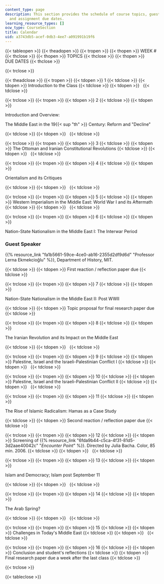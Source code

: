 ```yaml
---
content_type: page
description: This section provides the schedule of course topics, guest speakers,
  and assignment due dates.
learning_resource_types: []
ocw_type: CourseSection
title: Calendar
uid: a3743db5-acef-0db3-4ee7-a091991b19f6
---
```


{{< tableopen >}}
{{< theadopen >}}
{{< tropen >}}
{{< thopen >}}
WEEK #
{{< thclose >}}
{{< thopen >}}
TOPICS
{{< thclose >}}
{{< thopen >}}
DUE DATES
{{< thclose >}}

{{< trclose >}}

{{< theadclose >}}
{{< tropen >}}
{{< tdopen >}}
1
{{< tdclose >}}
{{< tdopen >}}
Introduction to the Class
{{< tdclose >}}
{{< tdopen >}}
 
{{< tdclose >}}

{{< trclose >}}
{{< tropen >}}
{{< tdopen >}}
2
{{< tdclose >}}
{{< tdopen >}}


Introduction and Overview:

The Middle East in the 19{{< sup "th" >}} Century: Reform and "Decline"


{{< tdclose >}}
{{< tdopen >}}
 
{{< tdclose >}}

{{< trclose >}}
{{< tropen >}}
{{< tdopen >}}
3
{{< tdclose >}}
{{< tdopen >}}
The Ottoman and Iranian Constitutional Revolutions
{{< tdclose >}}
{{< tdopen >}}
 
{{< tdclose >}}

{{< trclose >}}
{{< tropen >}}
{{< tdopen >}}
4
{{< tdclose >}}
{{< tdopen >}}


Orientalism and its Critiques


{{< tdclose >}}
{{< tdopen >}}
 
{{< tdclose >}}

{{< trclose >}}
{{< tropen >}}
{{< tdopen >}}
5
{{< tdclose >}}
{{< tdopen >}}
Western Imperialism in the Middle East: World War I and its Aftermath
{{< tdclose >}}
{{< tdopen >}}
 
{{< tdclose >}}

{{< trclose >}}
{{< tropen >}}
{{< tdopen >}}
6
{{< tdclose >}}
{{< tdopen >}}


Nation-State Nationalism in the Middle East I: The Interwar Period

### Guest Speaker

{{% resource_link "fa1b5661-59ce-4ce0-ab16-2355d2df9d6d" "Professor Lerna Ekmekcioĝlu" %}}, Department of History, MIT.


{{< tdclose >}}
{{< tdopen >}}
First reaction / reflection paper due
{{< tdclose >}}

{{< trclose >}}
{{< tropen >}}
{{< tdopen >}}
7
{{< tdclose >}}
{{< tdopen >}}


Nation-State Nationalism in the Middle East II: Post WWII


{{< tdclose >}}
{{< tdopen >}}
Topic proposal for final research paper due
{{< tdclose >}}

{{< trclose >}}
{{< tropen >}}
{{< tdopen >}}
8
{{< tdclose >}}
{{< tdopen >}}


The Iranian Revolution and its Impact on the Middle East


{{< tdclose >}}
{{< tdopen >}}
 
{{< tdclose >}}

{{< trclose >}}
{{< tropen >}}
{{< tdopen >}}
9
{{< tdclose >}}
{{< tdopen >}}
Palestine, Israel and the Israeli-Palestinian Conflict I
{{< tdclose >}}
{{< tdopen >}}
 
{{< tdclose >}}

{{< trclose >}}
{{< tropen >}}
{{< tdopen >}}
10
{{< tdclose >}}
{{< tdopen >}}
Palestine, Israel and the Israeli-Palestinian Conflict II
{{< tdclose >}}
{{< tdopen >}}
 
{{< tdclose >}}

{{< trclose >}}
{{< tropen >}}
{{< tdopen >}}
11
{{< tdclose >}}
{{< tdopen >}}


The Rise of Islamic Radicalism: Hamas as a Case Study


{{< tdclose >}}
{{< tdopen >}}
Second reaction / reflection paper due
{{< tdclose >}}

{{< trclose >}}
{{< tropen >}}
{{< tdopen >}}
12
{{< tdclose >}}
{{< tdopen >}}
Screening of {{% resource_link "6fda9b44-c5ca-4f31-81d5-3d2aae40042c" "_Encounter Point_" %}}. Directed by Julia Bacha. Color, 85 min. 2006.
{{< tdclose >}}
{{< tdopen >}}
 
{{< tdclose >}}

{{< trclose >}}
{{< tropen >}}
{{< tdopen >}}
13
{{< tdclose >}}
{{< tdopen >}}


Islam and Democracy; Islam post September 11


{{< tdclose >}}
{{< tdopen >}}
 
{{< tdclose >}}

{{< trclose >}}
{{< tropen >}}
{{< tdopen >}}
14
{{< tdclose >}}
{{< tdopen >}}


The Arab Spring?


{{< tdclose >}}
{{< tdopen >}}
 
{{< tdclose >}}

{{< trclose >}}
{{< tropen >}}
{{< tdopen >}}
15
{{< tdclose >}}
{{< tdopen >}}
Challenges in Today's Middle East
{{< tdclose >}}
{{< tdopen >}}
 
{{< tdclose >}}

{{< trclose >}}
{{< tropen >}}
{{< tdopen >}}
16
{{< tdclose >}}
{{< tdopen >}}
Conclusion and student's reflections
{{< tdclose >}}
{{< tdopen >}}
Final research paper due a week after the last class
{{< tdclose >}}

{{< trclose >}}

{{< tableclose >}}